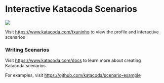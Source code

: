 # Interactive Katacoda Scenarios

[![](http://shields.katacoda.com/katacoda/txuninho/count.svg)](https://www.katacoda.com/txuninho "Get your profile on Katacoda.com")

Visit https://www.katacoda.com/txuninho to view the profile and interactive scenarios

### Writing Scenarios
Visit https://www.katacoda.com/docs to learn more about creating Katacoda scenarios

For examples, visit https://github.com/katacoda/scenario-example
